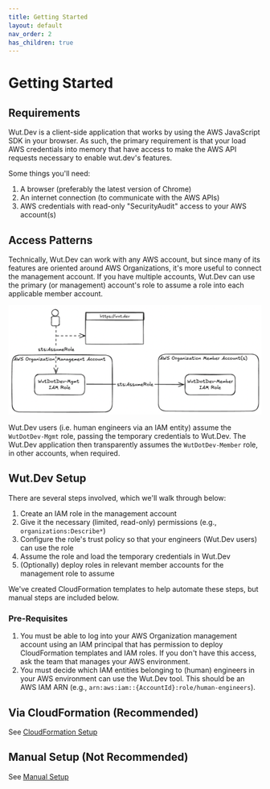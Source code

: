 ```yaml
---
title: Getting Started
layout: default
nav_order: 2
has_children: true
---
```


# Getting Started

## Requirements
Wut.Dev is a client-side application that works by using the AWS JavaScript SDK in your browser. As such, the primary requirement is that your load AWS credentials into memory that have access to make the AWS API requests necessary to enable wut.dev's features.

Some things you'll need:

1. A browser (preferably the latest version of Chrome)
2. An internet connection (to communicate with the AWS APIs)
3. AWS credentials with read-only "SecurityAudit" access to your AWS account(s)

## Access Patterns

Technically, Wut.Dev can work with any AWS account, but since many of its features are oriented around AWS Organizations, it's more useful to connect the management account. If you have multiple accounts, Wut.Dev can use the primary (or management) account's role to assume a role into each applicable member account.

![Data Flow Diagram](assets/images/data-flow.png)

Wut.Dev users (i.e. human engineers via an IAM entity) assume the `WutDotDev-Mgmt` role, passing the temporary credentials to Wut.Dev. The Wut.Dev application then transparently assumes the `WutDotDev-Member` role, in other accounts, when required.

## Wut.Dev Setup

There are several steps involved, which we'll walk through below:

1. Create an IAM role in the management account
2. Give it the necessary (limited, read-only) permissions (e.g., `organizations:Describe*`)
3. Configure the role's trust policy so that your engineers (Wut.Dev users) can use the role
4. Assume the role and load the temporary credentials in Wut.Dev
5. (Optionally) deploy roles in relevant member accounts for the management role to assume

We've created CloudFormation templates to help automate these steps, but manual steps are included below.

### Pre-Requisites

1. You must be able to log into your AWS Organization management account using an IAM principal that has permission to deploy CloudFormation templates and IAM roles. If you don't have this access, ask the team that manages your AWS environment.
1. You must decide which IAM entities belonging to (human) engineers in your AWS environment can use the Wut.Dev tool. This should be an AWS IAM ARN (e.g., `arn:aws:iam::{AccountId}:role/human-engineers`).

## Via CloudFormation (Recommended)

See [CloudFormation Setup](/getting_started/cloudformation)

## Manual Setup (Not Recommended)

See [Manual Setup](/getting_started/manual)
